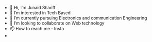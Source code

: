 - 👋 Hi, I’m Junaid Shariff
- 👀 I’m interested in Tech Based
- 🌱 I’m currently pursuing Electronics and communication Engineering 
- 💞️ I’m looking to collaborate on Web technology 
- 📫 How to reach me - Insta
- 

<!---
Junaids729/Junaids729 is a ✨ special ✨ repository because its `README.md` (this file) appears on your GitHub profile.
You can click the Preview link to take a look at your changes.
--->

